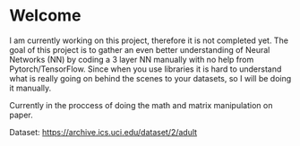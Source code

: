 # Welcome

I am currently working on this project, therefore it is not completed yet. 
The goal of this project is to gather an even better understanding of Neural Networks (NN) by coding a 3 layer NN manually with no help from Pytorch/TensorFlow. 
Since when you use libraries it is hard to understand what is really going on behind the scenes to your datasets, so I will be doing it manually.

Currently in the proccess of doing the math and matrix manipulation on paper.

Dataset: https://archive.ics.uci.edu/dataset/2/adult
